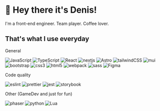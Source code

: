 # 👋 Hey there it's Denis!

I'm a front-end engineer. Team player. Coffee lover.

## That's what I use everyday

General

![JavaScript](https://img.shields.io/badge/javascript-f7e018?style=for-the-badge&logo=javascript&logoColor=black)
![TypeScript](https://img.shields.io/badge/typescript-3178C6?style=for-the-badge&logo=typescript&logoColor=white)
![React](https://img.shields.io/badge/react-%2361DAFB?style=for-the-badge&logo=react&logoColor=black)
![nextjs](https://img.shields.io/badge/nextjs-%23000000?style=for-the-badge&logo=nextjs&logoColor=black)
![Astro](https://img.shields.io/badge/astro-%23BC52EE?style=for-the-badge&logo=astro&logoColor=white)
![tailwindCSS](https://img.shields.io/badge/tailwindcss-%2306B6D4?style=for-the-badge&logo=tailwindcss&logoColor=white)
![mui](https://img.shields.io/badge/mui-%23007FFF?style=for-the-badge&logo=mui&logoColor=white)
![bootstrap](https://img.shields.io/badge/bootstrap-%237952B3?style=for-the-badge&logo=bootstrap&logoColor=white)
![css3](https://img.shields.io/badge/css3-%231572B6?style=for-the-badge&logo=css3&logoColor=white)
![html5](https://img.shields.io/badge/html-%23E34F26?style=for-the-badge&logo=html5&logoColor=white)
![webpack](https://img.shields.io/badge/webpack-%238DD6F9?style=for-the-badge&logo=webpack&logoColor=black)
![sass](https://img.shields.io/badge/sass-%23CC6699?style=for-the-badge&logo=sass&logoColor=white)
![Figma](https://img.shields.io/badge/figma-F24E1E?style=for-the-badge&logo=figma&logoColor=white)

Code quality

![eslint](https://img.shields.io/badge/eslint-%234B32C3?style=for-the-badge&logo=eslint&logoColor=white)
![prettier](https://img.shields.io/badge/prettier-%23F7B93E?style=for-the-badge&logo=prettier&logoColor=black)
![jest](https://img.shields.io/badge/jest-%23C21325?style=for-the-badge&logo=jest&logoColor=white)
![storybook](https://img.shields.io/badge/storybook-%23FF4785?style=for-the-badge&logo=storybook&logoColor=white)
 
Other (GameDev and just for fun)

![phaser](https://img.shields.io/badge/phaser-%23117ACA?style=for-the-badge&logoColor=white)
![python](https://img.shields.io/badge/python-%233776AB?style=for-the-badge&logo=python&logoColor=white)
![Lua](https://img.shields.io/badge/lua-%232C2D72?style=for-the-badge&logo=lua&logoColor=white)

